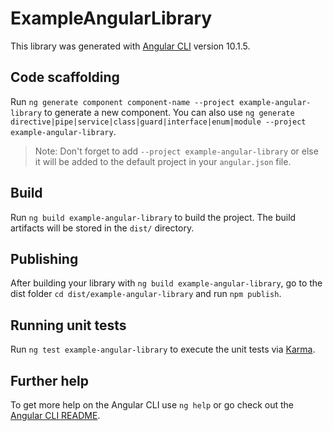 # ExampleAngularLibrary

This library was generated with [Angular CLI](https://github.com/angular/angular-cli) version 10.1.5.

## Code scaffolding

Run `ng generate component component-name --project example-angular-library` to generate a new component. You can also use `ng generate directive|pipe|service|class|guard|interface|enum|module --project example-angular-library`.
> Note: Don't forget to add `--project example-angular-library` or else it will be added to the default project in your `angular.json` file. 

## Build

Run `ng build example-angular-library` to build the project. The build artifacts will be stored in the `dist/` directory.

## Publishing

After building your library with `ng build example-angular-library`, go to the dist folder `cd dist/example-angular-library` and run `npm publish`.

## Running unit tests

Run `ng test example-angular-library` to execute the unit tests via [Karma](https://karma-runner.github.io).

## Further help

To get more help on the Angular CLI use `ng help` or go check out the [Angular CLI README](https://github.com/angular/angular-cli/blob/master/README.md).

